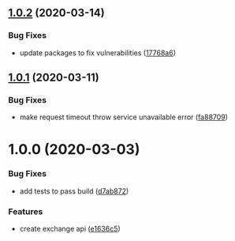 ## [1.0.2](https://github.com/osrslogs/osrs-exchange/compare/v1.0.1...v1.0.2) (2020-03-14)


### Bug Fixes

* update packages to fix vulnerabilities ([17768a6](https://github.com/osrslogs/osrs-exchange/commit/17768a69d1f717b976a133e0c55a4b367b2213cc))

## [1.0.1](https://github.com/osrslogs/osrs-exchange/compare/v1.0.0...v1.0.1) (2020-03-11)


### Bug Fixes

* make request timeout throw service unavailable error ([fa88709](https://github.com/osrslogs/osrs-exchange/commit/fa88709a16c35da856038bafe60206add0028f49))

# 1.0.0 (2020-03-03)


### Bug Fixes

* add tests to pass build ([d7ab872](https://github.com/osrslogs/osrs-exchange/commit/d7ab8724a4ec7f5ec9fcfbbd070f336387e39be6))


### Features

* create exchange api ([e1636c5](https://github.com/osrslogs/osrs-exchange/commit/e1636c5f3f52d7ebfe1387118dc68a46a7ab4c94))
